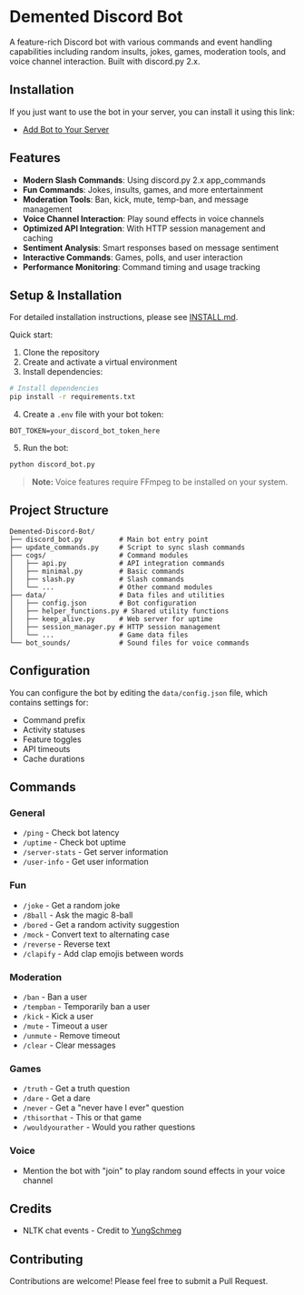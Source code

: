 # Demented Discord Bot

A feature-rich Discord bot with various commands and event handling capabilities including random insults, jokes, games, moderation tools, and voice channel interaction. Built with discord.py 2.x.

## Installation

If you just want to use the bot in your server, you can install it using this link:
- [Add Bot to Your Server](https://discord.com/oauth2/authorize?client_id=1314688956989964388)

## Features

- **Modern Slash Commands**: Using discord.py 2.x app_commands
- **Fun Commands**: Jokes, insults, games, and more entertainment
- **Moderation Tools**: Ban, kick, mute, temp-ban, and message management
- **Voice Channel Interaction**: Play sound effects in voice channels
- **Optimized API Integration**: With HTTP session management and caching
- **Sentiment Analysis**: Smart responses based on message sentiment
- **Interactive Commands**: Games, polls, and user interaction
- **Performance Monitoring**: Command timing and usage tracking

## Setup & Installation

For detailed installation instructions, please see [INSTALL.md](INSTALL.md).

Quick start:

1. Clone the repository
2. Create and activate a virtual environment
3. Install dependencies:

```bash
# Install dependencies
pip install -r requirements.txt
```

4. Create a `.env` file with your bot token:

```
BOT_TOKEN=your_discord_bot_token_here
```

5. Run the bot:

```bash
python discord_bot.py
```

> **Note:** Voice features require FFmpeg to be installed on your system.

## Project Structure

```
Demented-Discord-Bot/
├── discord_bot.py         # Main bot entry point
├── update_commands.py     # Script to sync slash commands
├── cogs/                  # Command modules
│   ├── api.py             # API integration commands
│   ├── minimal.py         # Basic commands
│   ├── slash.py           # Slash commands
│   └── ...                # Other command modules
├── data/                  # Data files and utilities
│   ├── config.json        # Bot configuration
│   ├── helper_functions.py # Shared utility functions
│   ├── keep_alive.py      # Web server for uptime
│   ├── session_manager.py # HTTP session management
│   └── ...                # Game data files
└── bot_sounds/            # Sound files for voice commands
```

## Configuration

You can configure the bot by editing the `data/config.json` file, which contains settings for:

- Command prefix
- Activity statuses
- Feature toggles
- API timeouts
- Cache durations

## Commands

### General
- `/ping` - Check bot latency
- `/uptime` - Check bot uptime
- `/server-stats` - Get server information
- `/user-info` - Get user information

### Fun
- `/joke` - Get a random joke
- `/8ball` - Ask the magic 8-ball
- `/bored` - Get a random activity suggestion
- `/mock` - Convert text to alternating case
- `/reverse` - Reverse text
- `/clapify` - Add clap emojis between words

### Moderation
- `/ban` - Ban a user
- `/tempban` - Temporarily ban a user
- `/kick` - Kick a user
- `/mute` - Timeout a user
- `/unmute` - Remove timeout
- `/clear` - Clear messages

### Games
- `/truth` - Get a truth question
- `/dare` - Get a dare
- `/never` - Get a "never have I ever" question
- `/thisorthat` - This or that game
- `/wouldyourather` - Would you rather questions

### Voice
- Mention the bot with "join" to play random sound effects in your voice channel

## Credits

- NLTK chat events - Credit to [YungSchmeg](https://github.com/JCoombs224/discord-chat-bot-nltk)

## Contributing

Contributions are welcome! Please feel free to submit a Pull Request.

